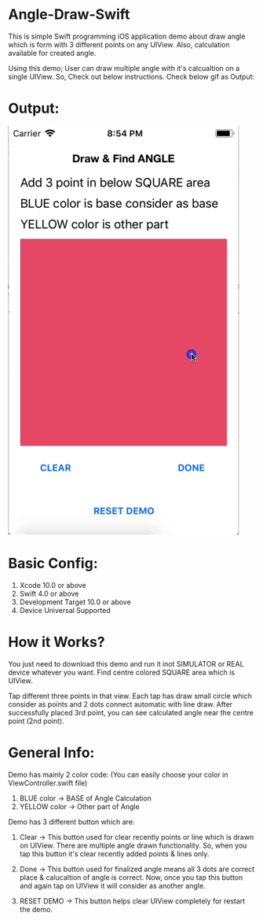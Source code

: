 # Angle-Draw-Swift

This is simple Swift programming iOS application demo about draw angle which is form with 3 different points on any UIView.
Also, calculation available for created angle.

Using this demo; User can draw multiple angle with it's calcualtion on a single UIView. So, Check out below instructions. Check below gif as Output:

# Output:

![Angle Demo](Angle_Draw_GIF.gif)

# Basic Config:

1. Xcode 10.0 or above
2. Swift 4.0 or above
3. Development Target 10.0 or above
4. Device Universal Supported

# How it Works?

You just need to download this demo and run it inot SIMULATOR or REAL device whatever you want. Find centre colored SQUARE area which is UIView. 

Tap different three points in that view. Each tap has draw small circle which consider as points and 2 dots connect automatic with line draw. After successfully placed 3rd point, you can see calculated angle near the centre point (2nd point).

# General Info:

Demo has mainly 2 color code: (You can easily choose your color in ViewController.swift file)

1. BLUE color -> BASE of Angle Calculation
2. YELLOW color -> Other part of Angle

Demo has 3 different button which are:

1. Clear -> This button used for clear recently points or line which is drawn on UIView. There are multiple angle drawn functionality. So, when you tap this button it's clear recently added points & lines only.

2. Done -> This button used for finalized angle means all 3 dots are correct place & calucaltion of angle is correct. Now, once you tap this button and again tap on UIView it will consider as another angle.

3. RESET DEMO -> This button helps clear UIView completely for restart the demo.
